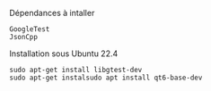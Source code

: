 Dépendances à intaller

    GoogleTest
    JsonCpp

Installation sous Ubuntu 22.4

    sudo apt-get install libgtest-dev
    sudo apt-get instalsudo apt install qt6-base-dev
